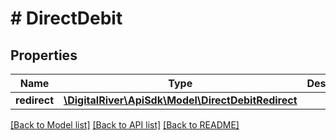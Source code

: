 # # DirectDebit

## Properties

Name | Type | Description | Notes
------------ | ------------- | ------------- | -------------
**redirect** | [**\DigitalRiver\ApiSdk\Model\DirectDebitRedirect**](DirectDebitRedirect.md) |  | [optional]

[[Back to Model list]](../../README.md#models) [[Back to API list]](../../README.md#endpoints) [[Back to README]](../../README.md)
